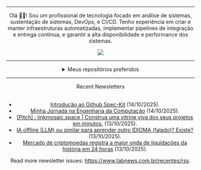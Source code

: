 <div align="center">
<hr>
<p>Olá 👋🏾! Sou um profissional de tecnologia focado em análise de sistemas, sustentação de sistemas, DevOps, e CI/CD. Tenho experiência em criar e manter infraestruturas automatizadas, implementar pipelines de integração e entrega contínua, e garantir a alta disponibilidade e performance dos sistemas.</p>
  <img src="https://media.giphy.com/media/yAGIvCiwPJn5C/giphy.gif">
<hr>
  <details>
  <summary>Meus repositórios preferidos</summary>
  <br />
  Alguns dos meus melhores repositórios:
  <br />
<br />
  <ul><li><a href=https://github.com/commitgeist/aluratube target="_blank" rel="noopener noreferrer">commitgeist/aluratube</a> (<b>0</b> ✨ and <b>0</b> 🍴): Aluratube - Desenvolvido durante a imersão React da Alura no final de 2022</li><li><a href=https://github.com/commitgeist/nlw-ia target="_blank" rel="noopener noreferrer">commitgeist/nlw-ia</a> (<b>0</b> ✨ and <b>0</b> 🍴): Projeto desenvolvido durante a NLW IA - Usando a API da OPENAI</li><li><a href=https://github.com/commitgeist/nlw-journey-ia target="_blank" rel="noopener noreferrer">commitgeist/nlw-journey-ia</a> (<b>0</b> ✨ and <b>0</b> 🍴): NLW IA - Agent de viagens usando python + langchain + GPT</li>
<li>More coming soon :).</li>
</ul>
  </details>
  <hr/>
    <summary>Recent Newsletters</summary>
  <br />
  <ul>
    <li><a href=https://www.tabnews.com.br/willybr/introducao-ao-github-spec-kit target="_blank" rel="noopener noreferrer">Introdução ao Github Spec-Kit</a> (14/10/2025).</li><li><a href=https://www.tabnews.com.br/limarich/minha-jornada-na-engenharia-da-computacao target="_blank" rel="noopener noreferrer">Minha Jornada na Engenharia da Computação</a> (14/10/2025).</li><li><a href=https://www.tabnews.com.br/andersonlimadev/pitch-linkmosaic-space-construa-uma-vitrine-viva-dos-seus-projetos-em-minutos target="_blank" rel="noopener noreferrer">[Pitch] : linkmosaic.space | Construa uma vitrine viva dos seus projetos em minutos.</a> (13/10/2025).</li><li><a href=https://www.tabnews.com.br/saulocatunda/ia-offline-llm-ou-similar-para-aprender-outro-idioma-falado-existe target="_blank" rel="noopener noreferrer">IA offline (LLM) ou similar para aprender outro IDIOMA (falado)? Existe?</a> (13/10/2025).</li><li><a href=https://www.tabnews.com.br/NewsletterOficial/mercado-de-criptomoedas-registra-a-maior-onda-de-liquidacoes-da-historia-em-24-horas target="_blank" rel="noopener noreferrer">Mercado de criptomoedas registra a maior onda de liquidações da história em 24 horas</a> (13/10/2025).</li>
  </ul>
<p>Read more newsletter issues: <a href="https://www.tabnews.com.br/recentes/rss">https://www.tabnews.com.br/recentes/rss</a>.</p>
  </details>

